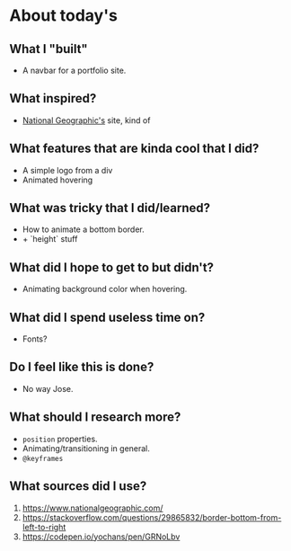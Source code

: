 # About today's

## What I "built"

- A navbar for a portfolio site.

## What inspired?

- [National Geographic's](https://www.nationalgeographic.com/) site, kind of

## What features that are kinda cool that I did?

- A simple logo from a div
- Animated hovering

## What was tricky that I did/learned?

- How to animate a bottom border.
- <div> + `height` stuff

## What did I hope to get to but didn't?

- Animating background color when hovering.

## What did I spend useless time on?

- Fonts?

## Do I feel like this is done?

- No way Jose.

## What should I research more?

- `position` properties.
- Animating/transitioning in general.
- `@keyframes`

## What sources did I use?

1. https://www.nationalgeographic.com/
2. https://stackoverflow.com/questions/29865832/border-bottom-from-left-to-right
3. https://codepen.io/yochans/pen/GRNoLbv
